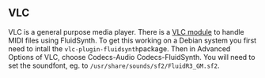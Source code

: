 
##  VLC 


VLC is a general purpose media player. 
      There is a [
	VLC module](https://wiki.videolan.org/Midi) to handle MIDI files using
      FluidSynth.
      To get this working on a Debian system you first need to
      intall the `vlc-plugin-fluidsynth`package.
      Then in Advanced Options of VLC, choose Codecs-Audio Codecs-FluidSynth.
      You will need to set the soundfont, eg. to `/usr/share/sounds/sf2/FluidR3_GM.sf2`.
